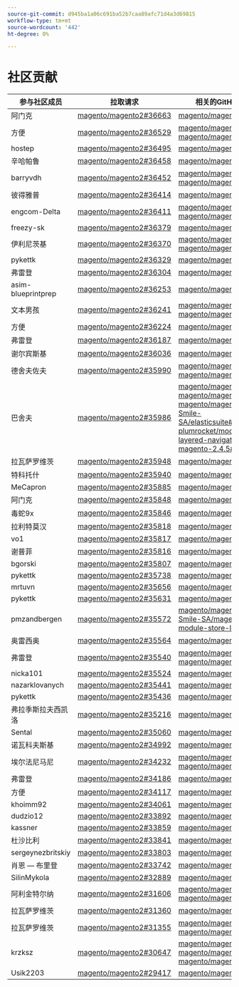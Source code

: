 ```yaml
---
source-git-commit: d945ba1a06c691ba52b7caa89afc71d4a3d69815
workflow-type: tm+mt
source-wordcount: '442'
ht-degree: 0%

---
```

# 社区贡献

| 参与社区成员 | 拉取请求 | 相关的GitHub问题 |
| ------- | ------- | ------- |
| 阿门克 | [magento/magento2#36663](https://github.com/magento/magento2/pull/36663) | [magento/magento2#14495](https://github.com/magento/magento2/issues/14495) |
| 方便 | [magento/magento2#36529](https://github.com/magento/magento2/pull/36529) | [magento/magento2#36726](https://github.com/magento/magento2/issues/36726) [magento/magento2#35546](https://github.com/magento/magento2/issues/35546) |
| hostep | [magento/magento2#36495](https://github.com/magento/magento2/pull/36495) | [magento/magento2#36515](https://github.com/magento/magento2/issues/36515) |
| 辛哈帕鲁 | [magento/magento2#36458](https://github.com/magento/magento2/pull/36458) | [magento/magento2#36639](https://github.com/magento/magento2/issues/36639) |
| barryvdh | [magento/magento2#36452](https://github.com/magento/magento2/pull/36452) | [magento/magento2#32004](https://github.com/magento/magento2/issues/32004) [magento/magento2#36891](https://github.com/magento/magento2/issues/36891) |
| 彼得雅普 | [magento/magento2#36414](https://github.com/magento/magento2/pull/36414) | [magento/magento2#36831](https://github.com/magento/magento2/issues/36831) |
| engcom-Delta | [magento/magento2#36411](https://github.com/magento/magento2/pull/36411) | [magento/magento2#35971](https://github.com/magento/magento2/issues/35971) [magento/magento2#36841](https://github.com/magento/magento2/issues/36841) |
| freezy-sk | [magento/magento2#36379](https://github.com/magento/magento2/pull/36379) | [magento/magento2#36640](https://github.com/magento/magento2/issues/36640) |
| 伊利尼茨基 | [magento/magento2#36370](https://github.com/magento/magento2/pull/36370) | [magento/magento2#36482](https://github.com/magento/magento2/issues/36482) [magento/magento2#36471](https://github.com/magento/magento2/issues/36471) |
| pykettk | [magento/magento2#36329](https://github.com/magento/magento2/pull/36329) | [magento/magento2#36641](https://github.com/magento/magento2/issues/36641) |
| 弗雷登 | [magento/magento2#36304](https://github.com/magento/magento2/pull/36304) | [magento/magento2#36338](https://github.com/magento/magento2/issues/36338) |
| asim-blueprintprep | [magento/magento2#36253](https://github.com/magento/magento2/pull/36253) | [magento/magento2#36252](https://github.com/magento/magento2/issues/36252) |
| 文本男孩 | [magento/magento2#36241](https://github.com/magento/magento2/pull/36241) | [magento/magento2#36349](https://github.com/magento/magento2/issues/36349) [magento/magento2#29448](https://github.com/magento/magento2/issues/29448) |
| 方便 | [magento/magento2#36224](https://github.com/magento/magento2/pull/36224) | [magento/magento2#36334](https://github.com/magento/magento2/issues/36334) |
| 弗雷登 | [magento/magento2#36187](https://github.com/magento/magento2/pull/36187) | [magento/magento2#36554](https://github.com/magento/magento2/issues/36554) |
| 谢尔宾斯基 | [magento/magento2#36036](https://github.com/magento/magento2/pull/36036) | [magento/magento2#36337](https://github.com/magento/magento2/issues/36337) |
| 德舍夫佐夫 | [magento/magento2#35990](https://github.com/magento/magento2/pull/35990) | [magento/magento2#36230](https://github.com/magento/magento2/issues/36230) [magento/magento2#36651](https://github.com/magento/magento2/issues/36651) |
| 巴舍夫 | [magento/magento2#35986](https://github.com/magento/magento2/pull/35986) | [magento/magento2#35899](https://github.com/magento/magento2/issues/35899) [magento/magento2#36055](https://github.com/magento/magento2/issues/36055) [magento/magento2#36312](https://github.com/magento/magento2/issues/36312) [Smile-SA/elasticsuite#2772](https://github.com/Smile-SA/elasticsuite/issues/2772) [plumrocket/module-layered-navigation-fix-magento-2.4.5#1](https://github.com/plumrocket/module-layered-navigation-fix-magento-2.4.5/issues/1) |
| 拉瓦萨罗维茨 | [magento/magento2#35948](https://github.com/magento/magento2/pull/35948) | [magento/magento2#36539](https://github.com/magento/magento2/issues/36539) |
| 特科托什 | [magento/magento2#35940](https://github.com/magento/magento2/pull/35940) | [magento/magento2#36642](https://github.com/magento/magento2/issues/36642) |
| MeCapron | [magento/magento2#35885](https://github.com/magento/magento2/pull/35885) | [magento/magento2#36042](https://github.com/magento/magento2/issues/36042) |
| 阿门克 | [magento/magento2#35848](https://github.com/magento/magento2/pull/35848) | [magento/magento2#35939](https://github.com/magento/magento2/issues/35939) |
| 毒蛇9x | [magento/magento2#35846](https://github.com/magento/magento2/pull/35846) | [magento/magento2#36643](https://github.com/magento/magento2/issues/36643) |
| 拉利特莫汉 | [magento/magento2#35818](https://github.com/magento/magento2/pull/35818) | [magento/magento2#36644](https://github.com/magento/magento2/issues/36644) |
| vo1 | [magento/magento2#35817](https://github.com/magento/magento2/pull/35817) | [magento/magento2#36645](https://github.com/magento/magento2/issues/36645) |
| 谢普菲 | [magento/magento2#35816](https://github.com/magento/magento2/pull/35816) | [magento/magento2#36593](https://github.com/magento/magento2/issues/36593) |
| bgorski | [magento/magento2#35807](https://github.com/magento/magento2/pull/35807) | [magento/magento2#35994](https://github.com/magento/magento2/issues/35994) |
| pykettk | [magento/magento2#35738](https://github.com/magento/magento2/pull/35738) | [magento/magento2#36646](https://github.com/magento/magento2/issues/36646) |
| mrtuvn | [magento/magento2#35656](https://github.com/magento/magento2/pull/35656) | [magento/magento2#36647](https://github.com/magento/magento2/issues/36647) |
| pykettk | [magento/magento2#35631](https://github.com/magento/magento2/pull/35631) | [magento/magento2#36648](https://github.com/magento/magento2/issues/36648) |
| pmzandbergen | [magento/magento2#35572](https://github.com/magento/magento2/pull/35572) | [magento/magento2#35579](https://github.com/magento/magento2/issues/35579) [Smile-SA/magento2-module-store-locator#134](https://github.com/Smile-SA/magento2-module-store-locator/issues/134) |
| 奥雷西奥 | [magento/magento2#35564](https://github.com/magento/magento2/pull/35564) | [magento/magento2#35568](https://github.com/magento/magento2/issues/35568) |
| 弗雷登 | [magento/magento2#35540](https://github.com/magento/magento2/pull/35540) | [magento/magento2#35325](https://github.com/magento/magento2/issues/35325) [magento/magento2#35711](https://github.com/magento/magento2/issues/35711) |
| nicka101 | [magento/magento2#35524](https://github.com/magento/magento2/pull/35524) | [magento/magento2#35719](https://github.com/magento/magento2/issues/35719) |
| nazarklovanych | [magento/magento2#35441](https://github.com/magento/magento2/pull/35441) | [magento/magento2#35558](https://github.com/magento/magento2/issues/35558) |
| pykettk | [magento/magento2#35436](https://github.com/magento/magento2/pull/35436) | [magento/magento2#35488](https://github.com/magento/magento2/issues/35488) |
| 弗拉季斯拉夫西凯洛 | [magento/magento2#35216](https://github.com/magento/magento2/pull/35216) | [magento/magento2#35417](https://github.com/magento/magento2/issues/35417) |
| Sental | [magento/magento2#35060](https://github.com/magento/magento2/pull/35060) | [magento/magento2#32177](https://github.com/magento/magento2/issues/32177) |
| 诺瓦科夫斯基 | [magento/magento2#34992](https://github.com/magento/magento2/pull/34992) | [magento/magento2#34991](https://github.com/magento/magento2/issues/34991) |
| 埃尔法尼马尼 | [magento/magento2#34232](https://github.com/magento/magento2/pull/34232) | [magento/magento2#34246](https://github.com/magento/magento2/issues/34246) [magento/magento2#34247](https://github.com/magento/magento2/issues/34247) |
| 弗雷登 | [magento/magento2#34186](https://github.com/magento/magento2/pull/34186) | [magento/magento2#34321](https://github.com/magento/magento2/issues/34321) |
| 方便 | [magento/magento2#34117](https://github.com/magento/magento2/pull/34117) | [magento/magento2#36628](https://github.com/magento/magento2/issues/36628) |
| khoimm92 | [magento/magento2#34061](https://github.com/magento/magento2/pull/34061) | [magento/magento2#35481](https://github.com/magento/magento2/issues/35481) |
| dudzio12 | [magento/magento2#33892](https://github.com/magento/magento2/pull/33892) | [magento/magento2#33820](https://github.com/magento/magento2/issues/33820) |
| kassner | [magento/magento2#33859](https://github.com/magento/magento2/pull/33859) | [magento/magento2#34439](https://github.com/magento/magento2/issues/34439) |
| 杜沙比利 | [magento/magento2#33841](https://github.com/magento/magento2/pull/33841) | [magento/magento2#35187](https://github.com/magento/magento2/issues/35187) |
| sergeynezbritskiy | [magento/magento2#33803](https://github.com/magento/magento2/pull/33803) | [magento/magento2#33802](https://github.com/magento/magento2/issues/33802) |
| 肖恩 — 布里登 | [magento/magento2#33742](https://github.com/magento/magento2/pull/33742) | [magento/magento2#34524](https://github.com/magento/magento2/issues/34524) |
| SilinMykola | [magento/magento2#32889](https://github.com/magento/magento2/pull/32889) | [magento/magento2#35858](https://github.com/magento/magento2/issues/35858) |
| 阿利金特尔纳 | [magento/magento2#31606](https://github.com/magento/magento2/pull/31606) | [magento/magento2#31643](https://github.com/magento/magento2/issues/31643) [magento/magento2#31866](https://github.com/magento/magento2/issues/31866) |
| 拉瓦萨罗维茨 | [magento/magento2#31360](https://github.com/magento/magento2/pull/31360) | [magento/magento2#31443](https://github.com/magento/magento2/issues/31443) |
| 拉瓦萨罗维茨 | [magento/magento2#31355](https://github.com/magento/magento2/pull/31355) | [magento/magento2#31373](https://github.com/magento/magento2/issues/31373) [magento/magento2#32625](https://github.com/magento/magento2/issues/32625) |
| krzksz | [magento/magento2#30647](https://github.com/magento/magento2/pull/30647) | [magento/magento2#30672](https://github.com/magento/magento2/issues/30672) [magento/magento2#32985](https://github.com/magento/magento2/issues/32985) [magento/magento2#30613](https://github.com/magento/magento2/issues/30613) |
| Usik2203 | [magento/magento2#29417](https://github.com/magento/magento2/pull/29417) | [magento/magento2#29418](https://github.com/magento/magento2/issues/29418) |
